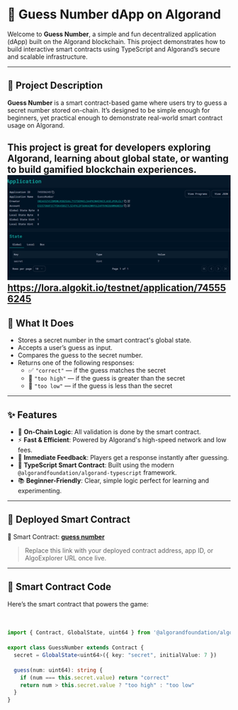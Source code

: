 # 🔢 Guess Number dApp on Algorand

Welcome to **Guess Number**, a simple and fun decentralized application (dApp) built on the Algorand blockchain. This project demonstrates how to build interactive smart contracts using TypeScript and Algorand’s secure and scalable infrastructure.

---

## 📖 Project Description

**Guess Number** is a smart contract-based game where users try to guess a secret number stored on-chain. It’s designed to be simple enough for beginners, yet practical enough to demonstrate real-world smart contract usage on Algorand.

This project is great for developers exploring Algorand, learning about global state, or wanting to build gamified blockchain experiences.
![alt text](image.png)           
https://lora.algokit.io/testnet/application/745556245
---

## 🚀 What It Does

- Stores a secret number in the smart contract's global state.
- Accepts a user’s guess as input.
- Compares the guess to the secret number.
- Returns one of the following responses:
  - ✅ `"correct"` — if the guess matches the secret
  - 🔼 `"too high"` — if the guess is greater than the secret
  - 🔽 `"too low"` — if the guess is less than the secret

---

## ✨ Features

- 🧠 **On-Chain Logic**: All validation is done by the smart contract.
- ⚡ **Fast & Efficient**: Powered by Algorand's high-speed network and low fees.
- 💬 **Immediate Feedback**: Players get a response instantly after guessing.
- 🧱 **TypeScript Smart Contract**: Built using the modern `@algorandfoundation/algorand-typescript` framework.
- 📚 **Beginner-Friendly**: Clear, simple logic perfect for learning and experimenting.

---

## 🔗 Deployed Smart Contract

🧠 Smart Contract: [**guess number**](#)  
> Replace this link with your deployed contract address, app ID, or AlgoExplorer URL once live.

---

## 🧠 Smart Contract Code

Here’s the smart contract that powers the game:

```ts


import { Contract, GlobalState, uint64 } from '@algorandfoundation/algorand-typescript'

export class GuessNumber extends Contract {
  secret = GlobalState<uint64>({ key: "secret", initialValue: 7 })

  guess(num: uint64): string {
    if (num === this.secret.value) return "correct"
    return num > this.secret.value ? "too high" : "too low"
  }
}


